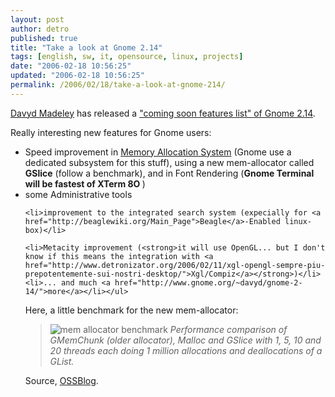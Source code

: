 ```yaml
---
layout: post
author: detro
published: true
title: "Take a look at Gnome 2.14"
tags: [english, sw, it, opensource, linux, projects]
date: "2006-02-18 10:56:25"
updated: "2006-02-18 10:56:25"
permalink: /2006/02/18/take-a-look-at-gnome-214/
---
```


<a href="http://www.gnome.org/~davyd/">Davyd Madeley</a> has released a <a href="http://www.gnome.org/~davyd/gnome-2-14/">"coming soon features list" of Gnome 2.14</a>.

Really interesting new features for Gnome users: 
	<ul>
<li>Speed improvement in <ins datetime="2006-02-18T09:27:41+00:00">Memory Allocation System</ins> (Gnome use a dedicated subsystem for this stuff), using a new mem-allocator called <strong>GSlice</strong> (follow a benchmark), and in Font Rendering (<strong>Gnome Terminal will be fastest of XTerm 8O </strong>)</li>
	<li>some Administrative tools</li>

	<li>improvement to the integrated search system (expecially for <a href="http://beaglewiki.org/Main_Page">Beagle</a>-Enabled linux-box)</li>

	<li>Metacity improvement (<strong>it will use OpenGL... but I don't know if this means the integration with <a href="http://www.detronizator.org/2006/02/11/xgl-opengl-sempre-piu-prepotentemente-sui-nostri-desktop/">Xgl/Compiz</a></strong>)</li>
	<li>... and much <a href="http://www.gnome.org/~davyd/gnome-2-14/">more</a></li></ul>

Here, a little benchmark for the new mem-allocator:
<blockquote>
<img src="http://www.gnome.org/~davyd/gnome-2-14/images/gmemchunk.png" alt="mem allocator benchmark" />
<em>Performance comparison of GMemChunk (older allocator),
Malloc and GSlice with 1, 5, 10 and 20 threads each
doing 1 million allocations and deallocations of a GList.</em>
</blockquote>

Source, <a href="http://ossblog.it/">OSSBlog</a>.




